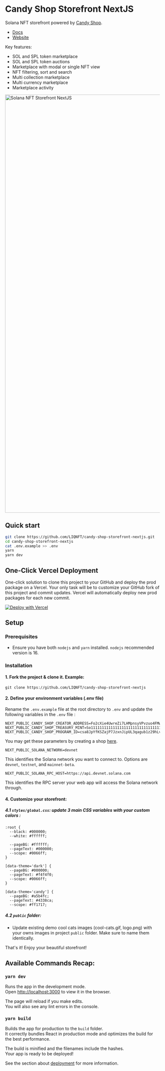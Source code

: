 # Candy Shop Storefront NextJS

Solana NFT storefront powered by [Candy Shop](https://github.com/LIQNFT/candy-shop).

- [Docs](https://liqnft.gitbook.io/candy-shop/candy-shop/getting-started)
- [Website](https://candy.liqnft.com/)

Key features:

- SOL and SPL token marketplace
- SOL and SPL token auctions
- Marketplace with modal or single NFT view
- NFT filtering, sort and search
- Multi collection marketplace
- Multi currency marketplace
- Marketplace activity

<img width="1363" alt="Solana NFT Storefront NextJS" src="https://candy.metadefi.com/storefront.png">

## Quick start

```bash
git clone https://github.com/LIQNFT/candy-shop-storefront-nextjs.git
cd candy-shop-storefront-nextjs
cat .env.example >> .env
yarn
yarn dev
```

## One-Click Vercel Deployment

One-click solution to clone this project to your GitHub and deploy the prod package on a Vercel.
Your only task will be to customize your GitHub fork of this project and commit updates.
Vercel will automatically deploy new prod packages for each new commit.

[![Deploy with Vercel](https://vercel.com/button)](https://vercel.com/new/clone?repository-url=https%3A%2F%2Fgithub.com%2FLIQNFT%2Fcandy-shop-storefront-nextjs%2F&env=NEXT_PUBLIC_SOLANA_NETWORK,NEXT_PUBLIC_SOLANA_RPC_HOST,NEXT_PUBLIC_CANDY_SHOP_CREATOR_ADDRESS,NEXT_PUBLIC_CANDY_SHOP_TREASURY_MINT,NEXT_PUBLIC_CANDY_SHOP_PROGRAM_ID,NEXT_PUBLIC_SPL_TOKEN_TO_MINT_NAME,NEXT_PUBLIC_SPL_TOKEN_TO_MINT_DECIMALS,CI)

## Setup

### Prerequisites

- Ensure you have both `nodejs` and `yarn` installed. `nodejs` recommended version is 16.

### Installation

#### 1. Fork the project & clone it. Example:

```
git clone https://github.com/LIQNFT/candy-shop-storefront-nextjs
```

#### 2. Define your environment variables (.env file)

Rename the `.env.example` file at the root directory to `.env` and update the following variables in the `.env` file :

```
NEXT_PUBLIC_CANDY_SHOP_CREATOR_ADDRESS=Fo2cXie4UwreZi7LHMpnsyVPvzuo4FMwAVbSUYQsmbsh
NEXT_PUBLIC_CANDY_SHOP_TREASURY_MINT=So11111111111111111111111111111111111111112
NEXT_PUBLIC_CANDY_SHOP_PROGRAM_ID=csa8JpYfKSZajP7JzxnJipUL3qagub1z29hLvp578iN
```

You may get these parameters by creating a shop [here](https://candy.liqnft.com/shop).

```
NEXT_PUBLIC_SOLANA_NETWORK=devnet
```

This identifies the Solana network you want to connect to. Options are `devnet`, `testnet`, and `mainnet-beta`.

```
NEXT_PUBLIC_SOLANA_RPC_HOST=https://api.devnet.solana.com
```

This identifies the RPC server your web app will access the Solana network through.

#### 4. Customize your storefront:

##### 4.1 `styles/global.css`: update 3 main CSS variables with your custom colors :

```
:root {
  --black: #000000;
  --white: #ffffff;

  --pageBG: #ffffff;
  --pageText: #000000;
  --scope: #0066ff;
}

[data-theme='dark'] {
  --pageBG: #000000;
  --pageText: #f4f4f0;
  --scope: #0066ff;
}

[data-theme='candy'] {
  --pageBG: #a5b4fc;
  --pageText: #4338ca;
  --scope: #ff1717;

```

##### 4.2 `public` folder:

- Update existing demo cool cats images (cool-cats.gif, logo.png) with your owns images in project `public` folder. Make sure to name them identically.

That's it! Enjoy your beautiful storefront!

## Available Commands Recap:

### `yarn dev`

Runs the app in the development mode.\
Open [http://localhost:3000](http://localhost:3000) to view it in the browser.

The page will reload if you make edits.\
You will also see any lint errors in the console.

### `yarn build`

Builds the app for production to the `build` folder.\
It correctly bundles React in production mode and optimizes the build for the best performance.

The build is minified and the filenames include the hashes.\
Your app is ready to be deployed!

See the section about [deployment](https://facebook.github.io/create-react-app/docs/deployment) for more information.
